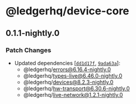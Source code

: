 # @ledgerhq/device-core

## 0.1.1-nightly.0

### Patch Changes

- Updated dependencies [[`dd1d17f`](https://github.com/LedgerHQ/ledger-live/commit/dd1d17fd3ce7ed42558204b2f93707fb9b1599de), [`9ada63a`](https://github.com/LedgerHQ/ledger-live/commit/9ada63a05b2d2518af09a9c07937cf94b5b2ea67)]:
  - @ledgerhq/errors@6.16.4-nightly.0
  - @ledgerhq/types-live@6.46.0-nightly.0
  - @ledgerhq/devices@8.2.3-nightly.0
  - @ledgerhq/hw-transport@6.30.6-nightly.0
  - @ledgerhq/live-network@1.2.1-nightly.0
